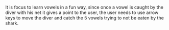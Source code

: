 It is focus to learn vowels in a fun way, since once a vowel is caught by the diver with his net it gives a point to the user, the user needs to use arrow keys to move the diver and catch the 5 vowels trying to not be eaten by the shark.

